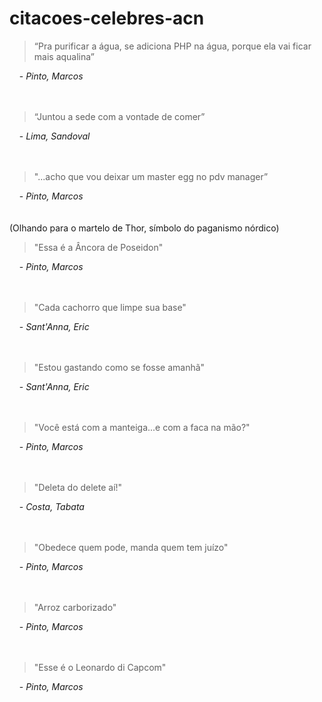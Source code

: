 # citacoes-celebres-acn

> “Pra purificar a água, se adiciona PHP na água, porque ela vai ficar mais aqualina”

&nbsp;&nbsp;&nbsp;&nbsp;- *Pinto, Marcos*
<br>
<br>
<br>
> “Juntou a sede com a vontade de comer”

&nbsp;&nbsp;&nbsp;&nbsp;- *Lima, Sandoval*
<br>
<br>
<br>
> "...acho que vou deixar um master egg no pdv manager”

&nbsp;&nbsp;&nbsp;&nbsp;- *Pinto, Marcos*
<br>
<br>
<br>
(Olhando para o martelo de Thor, símbolo do paganismo nórdico)
> "Essa é a Âncora de Poseidon"

&nbsp;&nbsp;&nbsp;&nbsp;- *Pinto, Marcos*
<br>
<br>
<br>
> "Cada cachorro que limpe sua base"

&nbsp;&nbsp;&nbsp;&nbsp;- *Sant'Anna, Eric*
<br>
<br>
<br>
> "Estou gastando como se fosse amanhã"

&nbsp;&nbsp;&nbsp;&nbsp;- *Sant'Anna, Eric*
<br>
<br>
<br>
> "Você está com a manteiga...e com a faca na mão?"

&nbsp;&nbsp;&nbsp;&nbsp;- *Pinto, Marcos*
<br>
<br>
<br>
> "Deleta do delete aí!"

&nbsp;&nbsp;&nbsp;&nbsp;- *Costa, Tabata*
<br>
<br>
<br>
> "Obedece quem pode, manda quem tem juízo"

&nbsp;&nbsp;&nbsp;&nbsp;- *Pinto, Marcos*
<br>
<br>
<br>
> "Arroz carborizado"

&nbsp;&nbsp;&nbsp;&nbsp;- *Pinto, Marcos*
<br>
<br>
<br>
> "Esse é o Leonardo di Capcom"

&nbsp;&nbsp;&nbsp;&nbsp;- *Pinto, Marcos*
